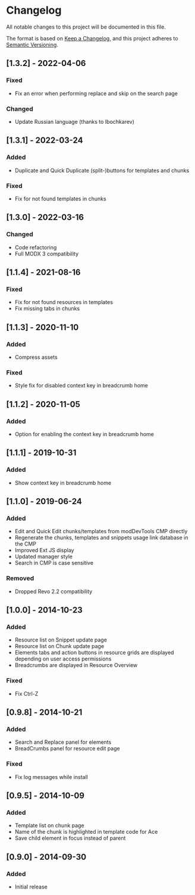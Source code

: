# Changelog

All notable changes to this project will be documented in this file.

The format is based on [Keep a Changelog](https://keepachangelog.com/en/1.0.0/),
and this project adheres to [Semantic Versioning](https://semver.org/spec/v2.0.0.html).

## [1.3.2] - 2022-04-06

### Fixed

- Fix an error when performing replace and skip on the search page

### Changed

- Update Russian language (thanks to Ibochkarev)

## [1.3.1] - 2022-03-24

### Added

- Duplicate and Quick Duplicate (split-)buttons for templates and chunks

### Fixed

- Fix for not found templates in chunks

## [1.3.0] - 2022-03-16

### Changed

- Code refactoring
- Full MODX 3 compatibility

## [1.1.4] - 2021-08-16

### Fixed

- Fix for not found resources in templates
- Fix missing tabs in chunks

## [1.1.3] - 2020-11-10

### Added

- Compress assets

### Fixed

- Style fix for disabled context key in breadcrumb home

## [1.1.2] - 2020-11-05

### Added

- Option for enabling the context key in breadcrumb home

## [1.1.1] - 2019-10-31

### Added

- Show context key in breadcrumb home

## [1.1.0] - 2019-06-24

### Added

- Edit and Quick Edit chunks/templates from modDevTools CMP directly
- Regenerate the chunks, templates and snippets usage link database in the CMP
- Improved Ext JS display
- Updated manager style
- Search in CMP is case sensitive

### Removed

- Dropped Revo 2.2 compatibility

## [1.0.0] - 2014-10-23

### Added

- Resource list on Snippet update page
- Resource list on Chunk update page
- Elements tabs and action buttons in resource grids are displayed depending on user access permissions
- Breadcrumbs are displayed in Resource Overview

### Fixed

- Fix Ctrl-Z

## [0.9.8] - 2014-10-21

### Added

- Search and Replace panel for elements
- BreadCrumbs panel for resource edit page

### Fixed

- Fix log messages while install

## [0.9.5] - 2014-10-09

### Added

- Template list on chunk page
- Name of the chunk is highlighted in template code for Ace
- Save child element in focus instead of parent

## [0.9.0] - 2014-09-30

### Added

- Initial release
